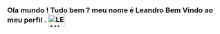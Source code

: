 ### Ola mundo ! Tudo bem ? meu nome é Leandro Bem Vindo ao meu perfil . <img align="center" alt="LEANDRO-pikachu" height="30" width="40" src="https://emoji.gg/assets/emoji/4708_Pikachu_Hello.gif">

<!--
**JESUS-LEANDRO/JESUS-LEANDRO** is a ✨ _special_ ✨ repository because its `README.md` (this file) appears on your GitHub profile.

Here are some ideas to get you started:

-🔭 I’m currently working on . sim mas nao é na area de tecnologia         
##
<div>
  <a href = "mailto: contatorafaballerini@gmail.com"><img src="https://img.shields.io/badge/-Gmail-%23EA4335?style=for-the-badge&logo=gmail&logoColor=white" target="_blank"></a>
  <a href="https://www.linkedin.com/in/rafaella-ballerini-45875016a" target="_blank"><img src="https://img.shields.io/badge/-LinkedIn-%230077B5?style=for-the-badge&logo=linkedin&logoColor=white" target="_blank"></a>
  <a href="https://www.youtube.com/channel/UC_-uuuZbY0AAt9CViNzvc-Q" target="_blank"><img src="https://img.shields.io/badge/-Youtube-%23333?style=for-the-badge&logo=youtube&logoColor=white" target="_blank"></a>
  <a href="https://instagram.com/rafaballerini" target="_blank"><img src="https://img.shields.io/badge/-Instagram-%23E4405F?style=for-the-badge&logo=instagram&logoColor=white" target="_blank"></a>
</div>
##
- 🌱 I’m currently learning ?  HTML , CSS,  JAVASCRIPT, GIT E GITHUB , BOOTSTRAP 4, PHP, MYSQL        
- 👯 I’m looking to collaborate on  ! em qualquer das areas listada a cima amo tecnologia e tudo que ela propociona .
- 🤔 I’m looking for help with . de pessoas que saibam mas  doque eu na programação ou uma oportunidade para quem esta começando ,mas com muita vontade de aprender e que nao vai falta enpenho 
- 💬 Ask me about .a pessar de ser novo na programaçao amo essa area 
- 📫 How to reach me:  chekxam@hotmail.com
- 😄 Pronouns: ...
- ⚡ Fun fact: ...
-->
